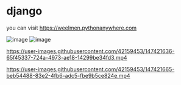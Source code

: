 # django
you can visit https://weelmen.pythonanywhere.com

![image](https://user-images.githubusercontent.com/42159453/147421557-4e1b350c-a553-4c7a-a53b-615088322a74.png)
![image](https://user-images.githubusercontent.com/42159453/147421567-cb3715c3-067a-4726-9019-8a6282b76c3e.png)




https://user-images.githubusercontent.com/42159453/147421636-65f45337-724a-4973-ae18-14299be34fd3.mp4






https://user-images.githubusercontent.com/42159453/147421665-beb54488-83e2-4fb6-adc5-fbe9b5ce824e.mp4

